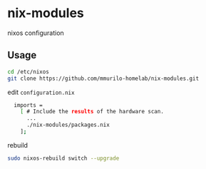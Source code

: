 # nix-modules
nixos configuration


## Usage

```bash
cd /etc/nixos
git clone https://github.com/mmurilo-homelab/nix-modules.git
```

edit `configuration.nix`

```bash
  imports =
    [ # Include the results of the hardware scan.
      ...
      ./nix-modules/packages.nix
    ];
```

rebuild

```bash
sudo nixos-rebuild switch --upgrade
```

